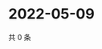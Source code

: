 # 2022-05-09

共 0 条

<!-- BEGIN WEIBO -->
<!-- 最后更新时间 Mon May 09 2022 10:48:48 GMT+0800 (China Standard Time) -->

<!-- END WEIBO -->
